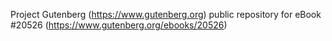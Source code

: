 Project Gutenberg (https://www.gutenberg.org) public repository for eBook #20526 (https://www.gutenberg.org/ebooks/20526)
